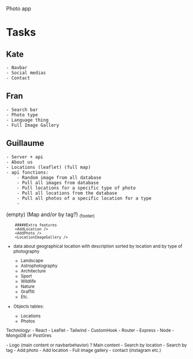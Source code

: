 Photo app

# Tasks

## Kate
    - Navbar
    - Social medias
    - Contact
    
## Fran
    - Search bar
    - Photo type
    - Language thing
    - Full Image Gallery
    
## Guillaume
    - Server + api
    - About us
    - Locations (leaflet) (full map)
    - api functions:
        - Random image from all database
        - Pull all images from database
        - Pull locations for a specific type of photo
        - Pull all locations from the database
        - Pull all photos of a specific location for a type
        - 
    
<IntroPage />    
    <App /> (empty)
        <NavBar />
        <Photo type /> (Map and/or by tag?)
            <sub elements for specific locations />
        <Locations />
        <FullImageGallery />
        <About Us />
        <Contact />
        <Social /> (footer)
        
        
        
        #####Extra features
        <AddLocation />
        <AddPhoto />
        <LocationImageGallery />

- data about geographical location with description sorted by location and by type of photography
    - Landscape
    - Astrophotography
    - Architecture
    - Sport
    - Wildlife
    - Nature
    - Graffiti
    - Etc.

- Objects tables:
    - Locations
    - Photos

Technology: 
    - React
        - Leaflet
        - Tailwind
        - CustomHook
        - Router
    - Express
    - Node
    - MongoDB or PostGres




<Navbar />
    - Logo (main content or navbarbehavior)
    ? Main content
    - Search by location
    - Search by tag
    - Add photo
    - Add location
    - Full image gallery
    - contact (instagram etc.)
